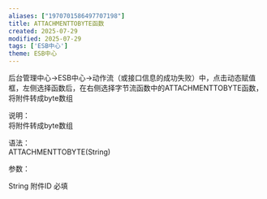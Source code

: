 ```yaml
---
aliases: ["1970701586497707198"]
title: ATTACHMENTTOBYTE函数
created: 2025-07-29
modified: 2025-07-29
tags: ['ESB中心']
theme: ESB中心
---
```


后台管理中心->ESB中心->动作流（或接口信息的成功失败）中，点击动态赋值框，左侧选择函数后，在右侧选择字节流函数中的ATTACHMENTTOBYTE函数，将附件转成byte数组

说明：  
将附件转成byte数组

语法：  
ATTACHMENTTOBYTE(String)

参数：

String 附件ID 必填